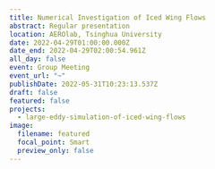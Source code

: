 ```yaml
---
title: Numerical Investigation of Iced Wing Flows
abstract: Regular presentation
location: AEROlab, Tsinghua University
date: 2022-04-29T01:00:00.000Z
date_end: 2022-04-29T02:00:54.961Z
all_day: false
event: Group Meeting
event_url: "~"
publishDate: 2022-05-31T10:23:13.537Z
draft: false
featured: false
projects:
  - large-eddy-simulation-of-iced-wing-flows
image:
  filename: featured
  focal_point: Smart
  preview_only: false
---
```

